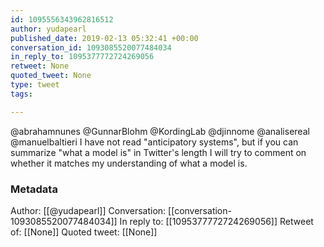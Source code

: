 ```yaml
---
id: 1095556343962816512
author: yudapearl
published_date: 2019-02-13 05:32:41 +00:00
conversation_id: 1093085520077484034
in_reply_to: 1095377772724269056
retweet: None
quoted_tweet: None
type: tweet
tags:

---
```


@abrahamnunes @GunnarBlohm @KordingLab @djinnome @analisereal @manuelbaltieri I have not read "anticipatory systems", but if you can summarize "what a model is" in Twitter's length I will try to comment on whether it matches my understanding of what a model is.

### Metadata

Author: [[@yudapearl]]
Conversation: [[conversation-1093085520077484034]]
In reply to: [[1095377772724269056]]
Retweet of: [[None]]
Quoted tweet: [[None]]
